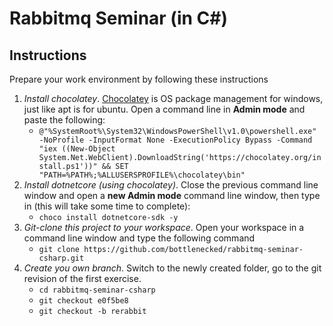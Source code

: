 # Rabbitmq Seminar (in C#)


## Instructions
Prepare your work environment by following these instructions

1. _Install chocolatey_. [Chocolatey](https://chocolatey.org/) is OS package management for windows, just like apt is for ubuntu. Open a command line in **Admin mode** and paste the following:
   * `@"%SystemRoot%\System32\WindowsPowerShell\v1.0\powershell.exe" -NoProfile -InputFormat None -ExecutionPolicy Bypass -Command "iex ((New-Object System.Net.WebClient).DownloadString('https://chocolatey.org/install.ps1'))" && SET "PATH=%PATH%;%ALLUSERSPROFILE%\chocolatey\bin"`
1. _Install dotnetcore (using chocolatey)_. Close the previous command line window and open a **new Admin mode** command line window, then type in (this will take some time to complete):
   * `choco install dotnetcore-sdk -y`
1. _Git-clone this project to your workspace_. Open your workspace in a command line window and type the following command
   * `git clone https://github.com/bottlenecked/rabbitmq-seminar-csharp.git`
1. _Create you own branch_. Switch to the newly created folder, go to the git revision of the first exercise.
   * `cd rabbitmq-seminar-csharp`
   * `git checkout e0f5be8`
   * `git checkout -b rerabbit`